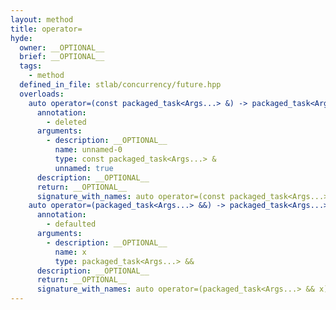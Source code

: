 ```yaml
---
layout: method
title: operator=
hyde:
  owner: __OPTIONAL__
  brief: __OPTIONAL__
  tags:
    - method
  defined_in_file: stlab/concurrency/future.hpp
  overloads:
    auto operator=(const packaged_task<Args...> &) -> packaged_task<Args...> &:
      annotation:
        - deleted
      arguments:
        - description: __OPTIONAL__
          name: unnamed-0
          type: const packaged_task<Args...> &
          unnamed: true
      description: __OPTIONAL__
      return: __OPTIONAL__
      signature_with_names: auto operator=(const packaged_task<Args...> &) -> packaged_task<Args...> &
    auto operator=(packaged_task<Args...> &&) -> packaged_task<Args...> &:
      annotation:
        - defaulted
      arguments:
        - description: __OPTIONAL__
          name: x
          type: packaged_task<Args...> &&
      description: __OPTIONAL__
      return: __OPTIONAL__
      signature_with_names: auto operator=(packaged_task<Args...> && x) -> packaged_task<Args...> &
---
```

